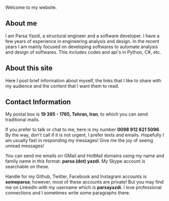 Welcome to my website. 

## About me

I am Parsa Yazdi, a structural engineer and a software developer. I have a few years of experience in engineering analysis and design. In the recent years I am mainly focused on developing softwares to automate analysis and design of softwares. This includes codes and api's in Python, C#, etc.

## About this site

Here I post brief information about myself, the links that I like to share with my audience and the content that I want them to read.


## Contact Information

My postal box is **19 395 - 1765, Tehran, Iran**, to which you can send traditional mails.

If you prefer to talk or chat to me, here is my number **0098 912 621 5096**. By the way, don't call if it is not urgent, I prefer texts and emails. Hopefully I am usually fast in responding my messages! Give me the joy of seeing unread messages!

You can send me emails on GMail and HotMail domains using my name and family name in this format: **parsa (dot) yazdi**. My Skype account is searchable on these.

Handle for my Github, Twitter, Facebook and Instagram accounts is **someparsa**; however, most of these accounts are private! But you may find me on LinkedIn with my username which is **parsayazdi**. I love professional connections and I sometimes write some paragraphs there.